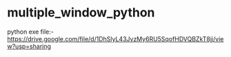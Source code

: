 # multiple_window_python
python exe file:-https://drive.google.com/file/d/1DhSlyL43JvzMy6RU5SqofHDVQBZkT8jj/view?usp=sharing
